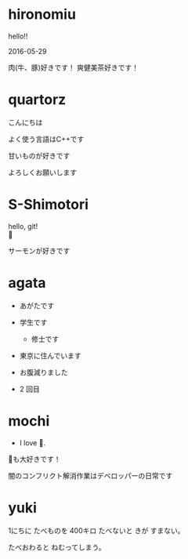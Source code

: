 # hironomiu

hello!!

2016-05-29

肉(牛、豚)好きです！
爽健美茶好きです！

# quartorz

こんにちは

よく使う言語はC++です

甘いものが好きです

よろしくお願いします

# S-Shimotori

hello, git!  
:sushi:

サーモンが好きです

# agata
- あがたです
- 学生です
  - 修士です
- 東京に住んでいます
- お腹減りました

- 2 回目

# mochi
- I love :sushi:.

:beer:も大好きです！

闇のコンフリクト解消作業はデベロッパーの日常です

# yuki
1にちに たべものを 400キロ たべないと きが すまない。

たべおわると ねむってしまう。
